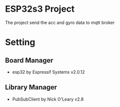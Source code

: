 # ESP32s3 Project
The project send the acc and gyro data to mqtt broker

# Setting
## Board Manager
* esp32 by Espressif Systems v2.0.12
## Library Manager
* PubSubClient by Nick O'Leary v2.8